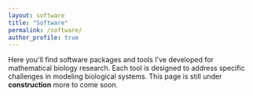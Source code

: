```yaml
---
layout: software
title: "Software"
permalink: /software/
author_profile: true
---
```


Here you'll find software packages and tools I've developed for mathematical biology research. Each tool is designed to address specific challenges in modeling biological systems.
This page is still under **construction** more to come soon.
